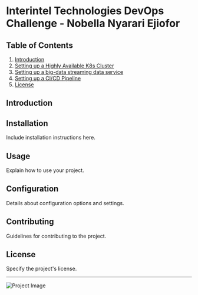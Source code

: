 # Interintel Technologies DevOps Challenge - Nobella Nyarari Ejiofor

## Table of Contents
1. [Introduction](#introduction)
2. [Setting up a Highly Available K8s Cluster](#k8scluster)
3. [Setting up a big-data streaming data service](#big-data)
4. [Setting up a CI/CD Pipeline](#pipeline)
6. [License](#license)

## Introduction



## Installation

Include installation instructions here.

## Usage

Explain how to use your project.

## Configuration

Details about configuration options and settings.

## Contributing

Guidelines for contributing to the project.

## License

Specify the project's license.

---

![Project Image](./path/to/your/image.png)
